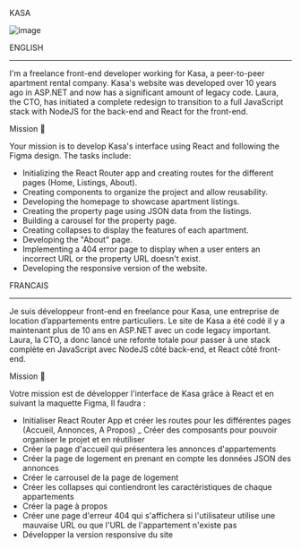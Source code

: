 KASA 

![image](https://github.com/user-attachments/assets/6784bb42-39a0-4cca-b855-70e58a21f57f)
 
ENGLISH 
________________________________________________________________________________________________________________________________________________________________


I'm a freelance front-end developer working for Kasa, a peer-to-peer apartment rental company.
Kasa's website was developed over 10 years ago in ASP.NET and now has a significant amount of legacy code. Laura, the CTO, has initiated a complete redesign to transition to a full JavaScript stack with NodeJS for the back-end and React for the front-end.

Mission 🎯

Your mission is to develop Kasa's interface using React and following the Figma design. The tasks include:

- Initializing the React Router app and creating routes for the different pages (Home, Listings, About).
- Creating components to organize the project and allow reusability.
- Developing the homepage to showcase apartment listings.
- Creating the property page using JSON data from the listings.
- Building a carousel for the property page.
- Creating collapses to display the features of each apartment.
- Developing the "About" page.
- Implementing a 404 error page to display when a user enters an incorrect URL or the property URL doesn't exist.
- Developing the responsive version of the website.

FRANCAIS
___________________________________________________________________________________________________________________________________________________________________

Je suis développeur front-end en freelance pour Kasa, une entreprise de location d’appartements entre particuliers.
Le site de Kasa a été codé il y a maintenant plus de 10 ans en ASP.NET avec un code legacy important. Laura, la CTO, a donc lancé une refonte totale pour passer à une stack complète en JavaScript avec NodeJS côté back-end, et React côté front-end.

Mission 🎯

Votre mission est de développer l'interface de Kasa grâce à React et en suivant la maquette Figma, Il faudra : 
- Initialiser React Router App et créer les routes pour les différentes pages (Accueil, Annonces, A Propos)
_ Créer des composants pour pouvoir organiser le projet et en réutiliser 
- Créer la page d'accueil qui présentera les annonces d'appartements 
- Créer la page de logement en prenant en compte les données JSON des annonces
- Créer le carrousel de la page de logement 
- Créer les collapses qui contiendront les caractéristiques de chaque appartements
- Créer la page à propos 
- Créer une page d'erreur 404 qui s'affichera si l'utilisateur utilise une mauvaise URL ou que l'URL de l'appartement n'existe pas
- Développer la version responsive du site 
